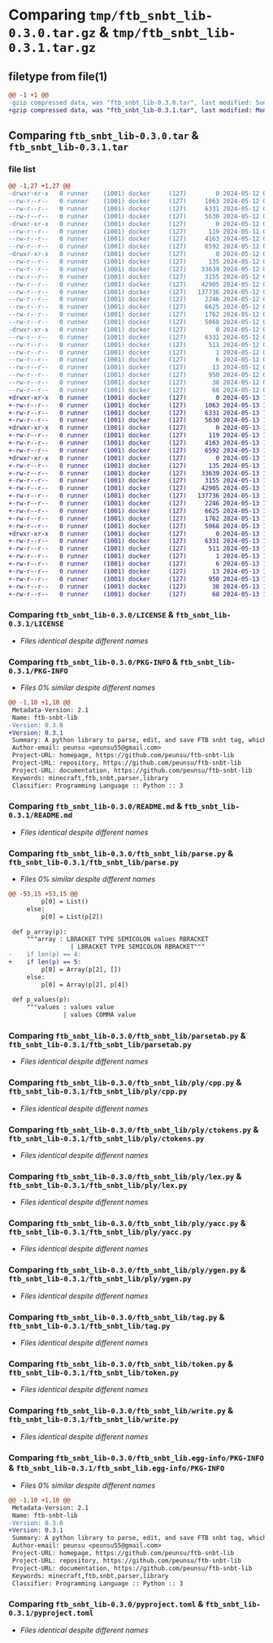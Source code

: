 # Comparing `tmp/ftb_snbt_lib-0.3.0.tar.gz` & `tmp/ftb_snbt_lib-0.3.1.tar.gz`

## filetype from file(1)

```diff
@@ -1 +1 @@
-gzip compressed data, was "ftb_snbt_lib-0.3.0.tar", last modified: Sun May 12 09:44:06 2024, max compression
+gzip compressed data, was "ftb_snbt_lib-0.3.1.tar", last modified: Mon May 13 10:21:50 2024, max compression
```

## Comparing `ftb_snbt_lib-0.3.0.tar` & `ftb_snbt_lib-0.3.1.tar`

### file list

```diff
@@ -1,27 +1,27 @@
-drwxr-xr-x   0 runner    (1001) docker     (127)        0 2024-05-12 09:44:06.081214 ftb_snbt_lib-0.3.0/
--rw-r--r--   0 runner    (1001) docker     (127)     1063 2024-05-12 09:44:01.000000 ftb_snbt_lib-0.3.0/LICENSE
--rw-r--r--   0 runner    (1001) docker     (127)     6331 2024-05-12 09:44:06.081214 ftb_snbt_lib-0.3.0/PKG-INFO
--rw-r--r--   0 runner    (1001) docker     (127)     5630 2024-05-12 09:44:01.000000 ftb_snbt_lib-0.3.0/README.md
-drwxr-xr-x   0 runner    (1001) docker     (127)        0 2024-05-12 09:44:06.077214 ftb_snbt_lib-0.3.0/ftb_snbt_lib/
--rw-r--r--   0 runner    (1001) docker     (127)      119 2024-05-12 09:44:01.000000 ftb_snbt_lib-0.3.0/ftb_snbt_lib/__init__.py
--rw-r--r--   0 runner    (1001) docker     (127)     4163 2024-05-12 09:44:01.000000 ftb_snbt_lib-0.3.0/ftb_snbt_lib/parse.py
--rw-r--r--   0 runner    (1001) docker     (127)     6592 2024-05-12 09:44:01.000000 ftb_snbt_lib-0.3.0/ftb_snbt_lib/parsetab.py
-drwxr-xr-x   0 runner    (1001) docker     (127)        0 2024-05-12 09:44:06.081214 ftb_snbt_lib-0.3.0/ftb_snbt_lib/ply/
--rw-r--r--   0 runner    (1001) docker     (127)      135 2024-05-12 09:44:01.000000 ftb_snbt_lib-0.3.0/ftb_snbt_lib/ply/__init__.py
--rw-r--r--   0 runner    (1001) docker     (127)    33639 2024-05-12 09:44:01.000000 ftb_snbt_lib-0.3.0/ftb_snbt_lib/ply/cpp.py
--rw-r--r--   0 runner    (1001) docker     (127)     3155 2024-05-12 09:44:01.000000 ftb_snbt_lib-0.3.0/ftb_snbt_lib/ply/ctokens.py
--rw-r--r--   0 runner    (1001) docker     (127)    42905 2024-05-12 09:44:01.000000 ftb_snbt_lib-0.3.0/ftb_snbt_lib/ply/lex.py
--rw-r--r--   0 runner    (1001) docker     (127)   137736 2024-05-12 09:44:01.000000 ftb_snbt_lib-0.3.0/ftb_snbt_lib/ply/yacc.py
--rw-r--r--   0 runner    (1001) docker     (127)     2246 2024-05-12 09:44:01.000000 ftb_snbt_lib-0.3.0/ftb_snbt_lib/ply/ygen.py
--rw-r--r--   0 runner    (1001) docker     (127)     6625 2024-05-12 09:44:01.000000 ftb_snbt_lib-0.3.0/ftb_snbt_lib/tag.py
--rw-r--r--   0 runner    (1001) docker     (127)     1762 2024-05-12 09:44:01.000000 ftb_snbt_lib-0.3.0/ftb_snbt_lib/token.py
--rw-r--r--   0 runner    (1001) docker     (127)     5068 2024-05-12 09:44:01.000000 ftb_snbt_lib-0.3.0/ftb_snbt_lib/write.py
-drwxr-xr-x   0 runner    (1001) docker     (127)        0 2024-05-12 09:44:06.081214 ftb_snbt_lib-0.3.0/ftb_snbt_lib.egg-info/
--rw-r--r--   0 runner    (1001) docker     (127)     6331 2024-05-12 09:44:06.000000 ftb_snbt_lib-0.3.0/ftb_snbt_lib.egg-info/PKG-INFO
--rw-r--r--   0 runner    (1001) docker     (127)      511 2024-05-12 09:44:06.000000 ftb_snbt_lib-0.3.0/ftb_snbt_lib.egg-info/SOURCES.txt
--rw-r--r--   0 runner    (1001) docker     (127)        1 2024-05-12 09:44:06.000000 ftb_snbt_lib-0.3.0/ftb_snbt_lib.egg-info/dependency_links.txt
--rw-r--r--   0 runner    (1001) docker     (127)        6 2024-05-12 09:44:06.000000 ftb_snbt_lib-0.3.0/ftb_snbt_lib.egg-info/requires.txt
--rw-r--r--   0 runner    (1001) docker     (127)       13 2024-05-12 09:44:06.000000 ftb_snbt_lib-0.3.0/ftb_snbt_lib.egg-info/top_level.txt
--rw-r--r--   0 runner    (1001) docker     (127)      950 2024-05-12 09:44:01.000000 ftb_snbt_lib-0.3.0/pyproject.toml
--rw-r--r--   0 runner    (1001) docker     (127)       38 2024-05-12 09:44:06.081214 ftb_snbt_lib-0.3.0/setup.cfg
--rw-r--r--   0 runner    (1001) docker     (127)       68 2024-05-12 09:44:01.000000 ftb_snbt_lib-0.3.0/setup.py
+drwxr-xr-x   0 runner    (1001) docker     (127)        0 2024-05-13 10:21:50.315832 ftb_snbt_lib-0.3.1/
+-rw-r--r--   0 runner    (1001) docker     (127)     1063 2024-05-13 10:21:45.000000 ftb_snbt_lib-0.3.1/LICENSE
+-rw-r--r--   0 runner    (1001) docker     (127)     6331 2024-05-13 10:21:50.315832 ftb_snbt_lib-0.3.1/PKG-INFO
+-rw-r--r--   0 runner    (1001) docker     (127)     5630 2024-05-13 10:21:45.000000 ftb_snbt_lib-0.3.1/README.md
+drwxr-xr-x   0 runner    (1001) docker     (127)        0 2024-05-13 10:21:50.311832 ftb_snbt_lib-0.3.1/ftb_snbt_lib/
+-rw-r--r--   0 runner    (1001) docker     (127)      119 2024-05-13 10:21:45.000000 ftb_snbt_lib-0.3.1/ftb_snbt_lib/__init__.py
+-rw-r--r--   0 runner    (1001) docker     (127)     4163 2024-05-13 10:21:45.000000 ftb_snbt_lib-0.3.1/ftb_snbt_lib/parse.py
+-rw-r--r--   0 runner    (1001) docker     (127)     6592 2024-05-13 10:21:45.000000 ftb_snbt_lib-0.3.1/ftb_snbt_lib/parsetab.py
+drwxr-xr-x   0 runner    (1001) docker     (127)        0 2024-05-13 10:21:50.315832 ftb_snbt_lib-0.3.1/ftb_snbt_lib/ply/
+-rw-r--r--   0 runner    (1001) docker     (127)      135 2024-05-13 10:21:45.000000 ftb_snbt_lib-0.3.1/ftb_snbt_lib/ply/__init__.py
+-rw-r--r--   0 runner    (1001) docker     (127)    33639 2024-05-13 10:21:45.000000 ftb_snbt_lib-0.3.1/ftb_snbt_lib/ply/cpp.py
+-rw-r--r--   0 runner    (1001) docker     (127)     3155 2024-05-13 10:21:45.000000 ftb_snbt_lib-0.3.1/ftb_snbt_lib/ply/ctokens.py
+-rw-r--r--   0 runner    (1001) docker     (127)    42905 2024-05-13 10:21:45.000000 ftb_snbt_lib-0.3.1/ftb_snbt_lib/ply/lex.py
+-rw-r--r--   0 runner    (1001) docker     (127)   137736 2024-05-13 10:21:45.000000 ftb_snbt_lib-0.3.1/ftb_snbt_lib/ply/yacc.py
+-rw-r--r--   0 runner    (1001) docker     (127)     2246 2024-05-13 10:21:45.000000 ftb_snbt_lib-0.3.1/ftb_snbt_lib/ply/ygen.py
+-rw-r--r--   0 runner    (1001) docker     (127)     6625 2024-05-13 10:21:45.000000 ftb_snbt_lib-0.3.1/ftb_snbt_lib/tag.py
+-rw-r--r--   0 runner    (1001) docker     (127)     1762 2024-05-13 10:21:45.000000 ftb_snbt_lib-0.3.1/ftb_snbt_lib/token.py
+-rw-r--r--   0 runner    (1001) docker     (127)     5068 2024-05-13 10:21:45.000000 ftb_snbt_lib-0.3.1/ftb_snbt_lib/write.py
+drwxr-xr-x   0 runner    (1001) docker     (127)        0 2024-05-13 10:21:50.315832 ftb_snbt_lib-0.3.1/ftb_snbt_lib.egg-info/
+-rw-r--r--   0 runner    (1001) docker     (127)     6331 2024-05-13 10:21:50.000000 ftb_snbt_lib-0.3.1/ftb_snbt_lib.egg-info/PKG-INFO
+-rw-r--r--   0 runner    (1001) docker     (127)      511 2024-05-13 10:21:50.000000 ftb_snbt_lib-0.3.1/ftb_snbt_lib.egg-info/SOURCES.txt
+-rw-r--r--   0 runner    (1001) docker     (127)        1 2024-05-13 10:21:50.000000 ftb_snbt_lib-0.3.1/ftb_snbt_lib.egg-info/dependency_links.txt
+-rw-r--r--   0 runner    (1001) docker     (127)        6 2024-05-13 10:21:50.000000 ftb_snbt_lib-0.3.1/ftb_snbt_lib.egg-info/requires.txt
+-rw-r--r--   0 runner    (1001) docker     (127)       13 2024-05-13 10:21:50.000000 ftb_snbt_lib-0.3.1/ftb_snbt_lib.egg-info/top_level.txt
+-rw-r--r--   0 runner    (1001) docker     (127)      950 2024-05-13 10:21:45.000000 ftb_snbt_lib-0.3.1/pyproject.toml
+-rw-r--r--   0 runner    (1001) docker     (127)       38 2024-05-13 10:21:50.315832 ftb_snbt_lib-0.3.1/setup.cfg
+-rw-r--r--   0 runner    (1001) docker     (127)       68 2024-05-13 10:21:45.000000 ftb_snbt_lib-0.3.1/setup.py
```

### Comparing `ftb_snbt_lib-0.3.0/LICENSE` & `ftb_snbt_lib-0.3.1/LICENSE`

 * *Files identical despite different names*

### Comparing `ftb_snbt_lib-0.3.0/PKG-INFO` & `ftb_snbt_lib-0.3.1/PKG-INFO`

 * *Files 0% similar despite different names*

```diff
@@ -1,10 +1,10 @@
 Metadata-Version: 2.1
 Name: ftb-snbt-lib
-Version: 0.3.0
+Version: 0.3.1
 Summary: A python library to parse, edit, and save FTB snbt tag, which is a variant of the "vanilla" snbt tag.
 Author-email: peunsu <peunsu55@gmail.com>
 Project-URL: homepage, https://github.com/peunsu/ftb-snbt-lib
 Project-URL: repository, https://github.com/peunsu/ftb-snbt-lib
 Project-URL: documentation, https://github.com/peunsu/ftb-snbt-lib
 Keywords: minecraft,ftb,snbt,parser,library
 Classifier: Programming Language :: Python :: 3
```

### Comparing `ftb_snbt_lib-0.3.0/README.md` & `ftb_snbt_lib-0.3.1/README.md`

 * *Files identical despite different names*

### Comparing `ftb_snbt_lib-0.3.0/ftb_snbt_lib/parse.py` & `ftb_snbt_lib-0.3.1/ftb_snbt_lib/parse.py`

 * *Files 0% similar despite different names*

```diff
@@ -53,15 +53,15 @@
         p[0] = List()
     else:
         p[0] = List(p[2])
 
 def p_array(p):
     """array : LBRACKET TYPE SEMICOLON values RBRACKET
                 | LBRACKET TYPE SEMICOLON RBRACKET"""
-    if len(p) == 4:
+    if len(p) == 5:
         p[0] = Array(p[2], [])
     else:
         p[0] = Array(p[2], p[4])
 
 def p_values(p):
     """values : values value
               | values COMMA value
```

### Comparing `ftb_snbt_lib-0.3.0/ftb_snbt_lib/parsetab.py` & `ftb_snbt_lib-0.3.1/ftb_snbt_lib/parsetab.py`

 * *Files identical despite different names*

### Comparing `ftb_snbt_lib-0.3.0/ftb_snbt_lib/ply/cpp.py` & `ftb_snbt_lib-0.3.1/ftb_snbt_lib/ply/cpp.py`

 * *Files identical despite different names*

### Comparing `ftb_snbt_lib-0.3.0/ftb_snbt_lib/ply/ctokens.py` & `ftb_snbt_lib-0.3.1/ftb_snbt_lib/ply/ctokens.py`

 * *Files identical despite different names*

### Comparing `ftb_snbt_lib-0.3.0/ftb_snbt_lib/ply/lex.py` & `ftb_snbt_lib-0.3.1/ftb_snbt_lib/ply/lex.py`

 * *Files identical despite different names*

### Comparing `ftb_snbt_lib-0.3.0/ftb_snbt_lib/ply/yacc.py` & `ftb_snbt_lib-0.3.1/ftb_snbt_lib/ply/yacc.py`

 * *Files identical despite different names*

### Comparing `ftb_snbt_lib-0.3.0/ftb_snbt_lib/ply/ygen.py` & `ftb_snbt_lib-0.3.1/ftb_snbt_lib/ply/ygen.py`

 * *Files identical despite different names*

### Comparing `ftb_snbt_lib-0.3.0/ftb_snbt_lib/tag.py` & `ftb_snbt_lib-0.3.1/ftb_snbt_lib/tag.py`

 * *Files identical despite different names*

### Comparing `ftb_snbt_lib-0.3.0/ftb_snbt_lib/token.py` & `ftb_snbt_lib-0.3.1/ftb_snbt_lib/token.py`

 * *Files identical despite different names*

### Comparing `ftb_snbt_lib-0.3.0/ftb_snbt_lib/write.py` & `ftb_snbt_lib-0.3.1/ftb_snbt_lib/write.py`

 * *Files identical despite different names*

### Comparing `ftb_snbt_lib-0.3.0/ftb_snbt_lib.egg-info/PKG-INFO` & `ftb_snbt_lib-0.3.1/ftb_snbt_lib.egg-info/PKG-INFO`

 * *Files 0% similar despite different names*

```diff
@@ -1,10 +1,10 @@
 Metadata-Version: 2.1
 Name: ftb-snbt-lib
-Version: 0.3.0
+Version: 0.3.1
 Summary: A python library to parse, edit, and save FTB snbt tag, which is a variant of the "vanilla" snbt tag.
 Author-email: peunsu <peunsu55@gmail.com>
 Project-URL: homepage, https://github.com/peunsu/ftb-snbt-lib
 Project-URL: repository, https://github.com/peunsu/ftb-snbt-lib
 Project-URL: documentation, https://github.com/peunsu/ftb-snbt-lib
 Keywords: minecraft,ftb,snbt,parser,library
 Classifier: Programming Language :: Python :: 3
```

### Comparing `ftb_snbt_lib-0.3.0/pyproject.toml` & `ftb_snbt_lib-0.3.1/pyproject.toml`

 * *Files identical despite different names*


